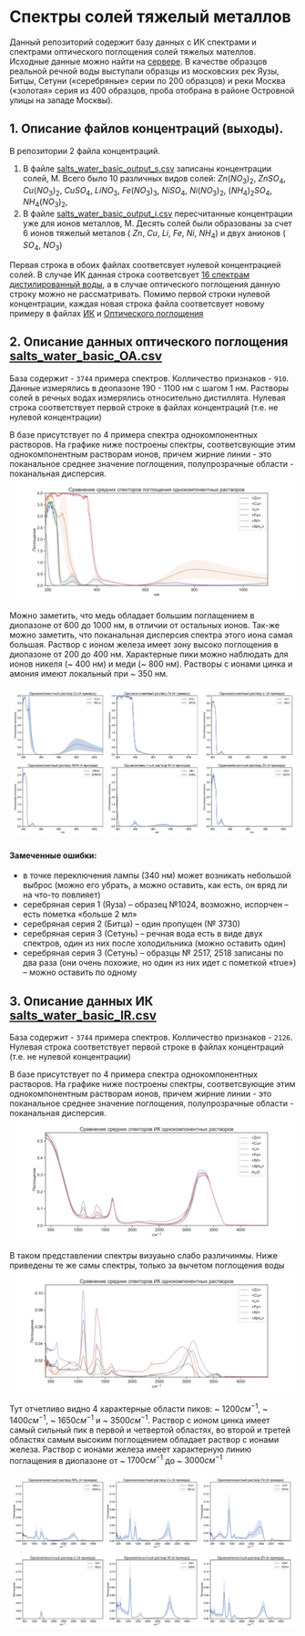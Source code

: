 # Спектры солей тяжелый металлов

Данный репозиторий содержит базу данных с ИК спектрами и спектрами оптического поглощения солей тяжелых мателлов. Исходные данные можно найти на [сервере](http://213.131.1.132:25621/owncloud/index.php/apps/files/?dir=/HM_Salts_water_2022&fileid=281971). 
В качестве образцов реальной речной воды выступали образцы из московских рек Яузы, Битцы, Сетуни («серебряные» серии по 200 образцов) и реки Москва («золотая» серия из 400 образцов, проба отобрана в районе Островной улицы на западе Москвы). 

## 1. Описание файлов концентраций (выходы). 
В репозитории 2 файла концентраций. 
 1. В файле [salts_water_basic_output_s.csv](./data/raw/salts_water_basic_output_s.csv) записаны концентрации солей, М. Всего было 10 различных видов солей: $Zn(NO_3)_2$, $ZnSO_4$, $Cu(NO_3)_2$, $CuSO_4$, $LiNO_3$, $Fe(NO_3)_3$, $NiSO_4$, $Ni(NO_3)_2$, $(NH_4)_2SO_4$, $NH_4(NO_3)_2$,
 2. В файле [salts_water_basic_output_i.csv](./data/raw/salts_water_basic_output_i.csv) пересчитанные концентрации уже для ионов металлов, М. Десять солей были образованы за счет 6 ионов тяжелый металов ( $Zn$, $Cu$, $Li$, $Fe$, $Ni$, $NH_4$) и двух анионов ( $SO_4$, $NO_3$)

Первая строка в обоих файлах соответсвует нулевой концентрацией солей. В случае ИК данная строка соответсвует [16 спектрам дистилированный воды](./data/raw/salts_water_basic_IR_baseline.csv), а в случае оптического поглощения данную строку можно не рассматривать.
Помимо первой строки нулевой концентрации, каждая новая строка файла соответсвует новому примеру в файлах [ИК](./data/raw/salts_water_basic_IR.csv) и [Оптического поглощения](./data/raw/salts_water_basic_OA.csv) 


## 2. Описание данных оптического поглощения [salts_water_basic_OA.csv](./data/raw/salts_water_basic_OA.csv)
База содержит - `3744` примера спектров. Колличество признаков - `910`. Данные измерялись в деопазоне 190 - 1100 нм с шагом 1 нм. Растворы солей в речных водах измерялись относительно дистиллята. Нулевая строка соответствует первой строке в файлах концентраций (т.е. не нулевой концентрации)

В базе присутствует по 4 примера спектра однокомпонентных растворов. На графике ниже построены спектры, соответсвующие этим однокомпонентным растворам ионов, причем жирние линии - это поканальное среднее значение поглощения, полупрозрачные области - поканальная дисперсия. 
![Сравнение спектров поглощения однокомпонентных растворов!](./images/oa/solutions_comparing.jpeg "Сравнение спектров поглощения однокомпонентных растворов")

Можно заметить, что медь обладает большим поглащением в диопазоне от 600 до 1000 нм, в отличии от остальных ионов. Так-же можно заметить, что поканальная дисперсия спектра этого иона самая большая. Раствор с ионом железа имеет зону высоко поглощения в диопазоне от 200 до 400 нм. 
Характерные пики можно наблюдать для ионов никеля (~ 400 нм) и меди (~ 800 нм). Растворы с ионами цинка и амония имеют локальный при ~ 350 нм.


![Сравнение спектров поглощения однокомпонентных растворов!](./images/oa/comparing2.jpg "Сравнение спектров поглощения однокомпонентных растворов")


#### Замеченные ошибки:

- в точке переключения лампы (340 нм) может возникать небольшой выброс (можно его убрать, а можно оставить, как есть, он вряд ли на что-то повлияет)
- серебряная серия 1 (Яуза) – образец №1024, возможно, испорчен – есть пометка «больше 2 мл»
- серебряная серия 2 (Битца) – один пропущен (№ 3730)
- серебряная серия 3 (Сетунь) – речная вода есть в виде двух спектров, один из них после холодильника (можно оставить один)
- серебряная серия 3 (Сетунь) – образцы № 2517, 2518 записаны по два раза (они очень похожие, но один из них идет с пометкой «true») – можно оставить по одному

## 3. Описание данных ИК  [salts_water_basic_IR.csv](./data/raw/salts_water_basic_IR.csv)
База содержит - `3744` примера спектров. Колличество признаков - `2126`. Нулевая строка соответствует первой строке в файлах концентраций (т.е. не нулевой концентрации)

В базе присутствует по 4 примера спектра однокомпонентных растворов. На графике ниже построены спектры, соответсвующие этим однокомпонентным растворам ионов, причем жирние линии - это поканальное среднее значение поглощения, полупрозрачные области - поканальная дисперсия. 
![Сравнение спектров ИК однокомпонентных растворов!](./images/ir/solutions_comparing.jpeg "Сравнение спектров ИК однокомпонентных растворов")

В таком представлении спектры визуаьно слабо различинмы. Ниже приведены те же самы спектры, только за вычетом поглощения воды ![Сравнение спектров ИК однокомпонентных растворов!](./images/ir/solutions_comparing2.jpeg "Сравнение спектров ИК однокомпонентных растворов")

Тут отчетливо видно 4 характерные области пиков: ~ $1200 см^{-1}$, ~ $1400 см^{-1}$, ~ $1650 см^{-1}$ и ~ $3500 см^{-1}$. Раствор с ионом цинка имеет самый сильный пик в первой и четвертой областях, во второй и третей областях самым высоким поглощением обладает раствор с ионами железа. Раствор с ионами железа имеет характерную линию поглащения в диопазоне от ~ $1700 см^{-1}$ до ~ $3000 см^{-1}$


![Сравнение спектров ИК однокомпонентных растворов!](./images/ir/comparing2.jpg "Сравнение спектров ИК однокомпонентных растворов")


